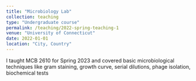 ```yaml
---
title: "Microbiology Lab"
collection: teaching
type: "Undergraduate course"
permalink: /teaching/2022-spring-teaching-1
venue: "University of Connecticut"
date: 2022-01-01
location: "City, Country"
---
```


I taught MCB 2610 for Spring 2023 and covered basic microbiological techniques like gram staining, growth curve, serial dilutions, phage isolation, biochemical tests
